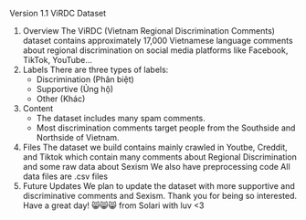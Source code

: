 Version 1.1 
ViRDC Dataset
1. Overview
    The ViRDC (Vietnam Regional Discrimination Comments) dataset contains approximately 17,000 Vietnamese language comments about regional discrimination on social media platforms like Facebook, TikTok, YouTube...
2. Labels
    There are three types of labels:
    - Discrimination (Phân biệt)
    - Supportive (Ủng hộ)
    - Other (Khác)
3. Content
    - The dataset includes many spam comments.
    - Most discrimination comments target people from the Southside and Northside of Vietnam.
4. Files
   The dataset we build contains mainly crawled in Youtbe, Creddit, and Tiktok which contain many comments about Regional Discrimination and some raw data about Sexism
   We also have preprocessing code 
    All data files are .csv files
6. Future Updates
We plan to update the dataset with more supportive and discriminative comments and Sexism.
Thank you for being so interested. Have a great day! 😸😸😸
from Solari with luv <3 
